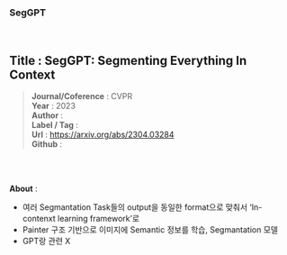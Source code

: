### SegGPT
 <br/>

## Title : SegGPT: Segmenting Everything In Context  
> **Journal/Coference** : CVPR  
> **Year** : 2023  
> **Author** :  
> **Label / Tag** :  
> **Url** : https://arxiv.org/abs/2304.03284  
> **Github** :

<br/>
<br/>

 
**About** :
- 여러 Segmantation Task들의 output을 동일한 format으로 맞춰서  ‘In-contenxt learning framework’로  
- Painter 구조 기반으로 이미지에 Semantic 정보를 학습, Segmantation 모델  
- GPT랑 관련 X  
 <br/>
